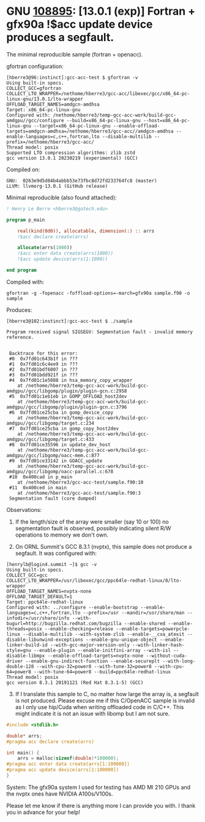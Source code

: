 # GNU [108895](https://gcc.gnu.org/bugzilla/show_bug.cgi?id=108895): [13.0.1 (exp)] Fortran + gfx90a !$acc update device produces a segfault.

The minimal reproducible sample (fortran + openacc).

gfortran configuration:

```console
[hberre3@96:instinct]:gcc-acc-test $ gfortran -v
Using built-in specs.
COLLECT_GCC=gfortran
COLLECT_LTO_WRAPPER=/nethome/hberre3/gcc-acc/libexec/gcc/x86_64-pc-linux-gnu/13.0.1/lto-wrapper
OFFLOAD_TARGET_NAMES=amdgcn-amdhsa
Target: x86_64-pc-linux-gnu
Configured with: /nethome/hberre3/temp-gcc-acc-work/build-gcc-amdgpu//gcc/configure --build=x86_64-pc-linux-gnu --host=x86_64-pc-linux-gnu --target=x86_64-pc-linux-gnu --enable-offload-targets=amdgcn-amdhsa=/nethome/hberre3/gcc-acc//amdgcn-amdhsa --enable-languages=c,c++,fortran,lto --disable-multilib --prefix=/nethome/hberre3/gcc-acc/
Thread model: posix
Supported LTO compression algorithms: zlib zstd
gcc version 13.0.1 20230219 (experimental) (GCC)
```

Compiled on:

```
GNU:  0263e9d5d84b4abbb53e73fbc8d72fd233764fc8 (master)
LLVM: llvmorg-13.0.1 (GitHub release)
```

Minimal reproducible (also found attached):

```f90
! Henry Le Berre <hberre3@gatech.edu> 

program p_main

    real(kind(0d0)), allocatable, dimension(:) :: arrs
    !$acc declare create(arrs)

    allocate(arrs(1000))
    !$acc enter data create(arrs(1000))
    !$acc update device(arrs(1:1000))

end program
```

Compiled with:

```console
gfortran -g -fopenacc -foffload-options=-march=gfx90a sample.f90 -o sample
```

Produces:

```console
[hberre3@102:instinct]:gcc-acc-test $ ./sample

Program received signal SIGSEGV: Segmentation fault - invalid memory reference.


 Backtrace for this error:
 #0  0x7fd01c643b1f in ???
 #1  0x7fd01c6c4ee9 in ???
 #2  0x7fd01bdf6007 in ???
 #3  0x7fd01bdd921f in ???
 #4  0x7fd01c1e5088 in hsa_memory_copy_wrapper
 	at /nethome/hberre3/temp-gcc-acc-work/build-gcc-amdgpu//gcc/libgomp/plugin/plugin-gcn.c:2958
 #5  0x7fd01c1eb1eb in GOMP_OFFLOAD_host2dev
 	at /nethome/hberre3/temp-gcc-acc-work/build-gcc-amdgpu//gcc/libgomp/plugin/plugin-gcn.c:3796
 #6  0x7fd01ce25cba in gomp_device_copy
 	at /nethome/hberre3/temp-gcc-acc-work/build-gcc-amdgpu//gcc/libgomp/target.c:234
 #7  0x7fd01ce25cba in gomp_copy_host2dev
	at /nethome/hberre3/temp-gcc-acc-work/build-gcc-amdgpu//gcc/libgomp/target.c:433
 #8  0x7fd01ce35596 in update_dev_host
 	at /nethome/hberre3/temp-gcc-acc-work/build-gcc-amdgpu//gcc/libgomp/oacc-mem.c:877
 #9  0x7fd01ce33142 in GOACC_update
 	at /nethome/hberre3/temp-gcc-acc-work/build-gcc-amdgpu//gcc/libgomp/oacc-parallel.c:678
 #10  0x400cad in p_main
 	at /nethome/hberre3/gcc-acc-test/sample.f90:10
 #11  0x400ced in main
 	at /nethome/hberre3/gcc-acc-test/sample.f90:3
 Segmentation fault (core dumped)
```

Observations:

1) If the length/size of the array were smaller (say 10 or 100) no segmentation fault is observed, possibly indicating silent R/W operations to memory we don't own.

2) On ORNL Summit's GCC 8.3.1 (nvptx), this sample does not produce a segfault. It was configured with:

```console
[henrylb@login4.summit ~]$ gcc -v
Using built-in specs.
COLLECT_GCC=gcc
COLLECT_LTO_WRAPPER=/usr/libexec/gcc/ppc64le-redhat-linux/8/lto-wrapper
OFFLOAD_TARGET_NAMES=nvptx-none
OFFLOAD_TARGET_DEFAULT=1
Target: ppc64le-redhat-linux
Configured with: ../configure --enable-bootstrap --enable-languages=c,c++,fortran,lto --prefix=/usr --mandir=/usr/share/man --infodir=/usr/share/info --with-bugurl=http://bugzilla.redhat.com/bugzilla --enable-shared --enable-threads=posix --enable-checking=release --enable-targets=powerpcle-linux --disable-multilib --with-system-zlib --enable-__cxa_atexit --disable-libunwind-exceptions --enable-gnu-unique-object --enable-linker-build-id --with-gcc-major-version-only --with-linker-hash-style=gnu --enable-plugin --enable-initfini-array --with-isl --disable-libmpx --enable-offload-targets=nvptx-none --without-cuda-driver --enable-gnu-indirect-function --enable-secureplt --with-long-double-128 --with-cpu-32=power8 --with-tune-32=power8 --with-cpu-64=power8 --with-tune-64=power8 --build=ppc64le-redhat-linux
Thread model: posix
gcc version 8.3.1 20191121 (Red Hat 8.3.1-5) (GCC)
```

3) If I translate this sample to C, no matter how large the array is, a segfault is not produced. Please excuse me if this C/OpenACC sample is invalid as I only use hip/Cuda when writing offloaded code in C/C++. This might indicate it is not an issue with libomp but I am not sure.

```c
#include <stdlib.h>

double* arrs;
#pragma acc declare create(arrs)

int main() {
    arrs = malloc(sizeof(double)*100000);
#pragma acc enter data create(arrs[1:100000])
#pragma acc update device(arrs[1:100000])
}
```

System: The gfx90a system I used for testing has AMD MI 210 GPUs and the nvptx ones have NVIDIA A100s/V100s.

Please let me know if there is anything more I can provide you with. I thank you in advance for your help!